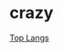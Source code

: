 # crazy
[Top Langs](https://github-readme-stats.vercel.app/api/top-langs/?username=Xalieren&langs_count=5&theme=radical)
